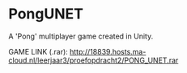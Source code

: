 # PongUNET
A 'Pong' multiplayer game created in Unity.

GAME LINK (.rar): http://18839.hosts.ma-cloud.nl/leerjaar3/proefopdracht2/PONG_UNET.rar

